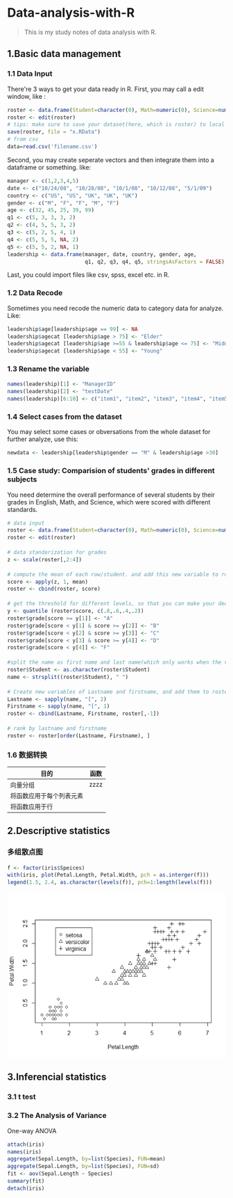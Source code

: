 # Data-analysis-with-R
> This is my study notes of data analysis with R.

## 1.Basic data management
### 1.1 Data Input
There're 3 ways to get your data ready in R.
First, you may call a edit window, like :
```R
roster <- data.frame(Student=character(0), Math=numeric(0), Science=numeric(0), English=numeric(0))
roster <- edit(roster)
# tips: make sure to save your dataset(here, which is roster) to local
save(roster, file = "x.RData")
# from csv 
data=read.csv('filename.csv')
```
Second, you may create seperate vectors and then integrate them into a dataframe or something. like:
```R
manager <- c(1,2,3,4,5)
date <- c("10/24/08", "10/28/08", "10/1/08", "10/12/08", "5/1/09")
country <- c("US", "US", "UK", "UK", "UK")
gender <- c("M", "F", "F", "M", "F")
age <- c(32, 45, 25, 39, 99)
q1 <- c(5, 3, 3, 3, 2)
q2 <- c(4, 5, 5, 3, 2)
q3 <- c(5, 2, 5, 4, 1)
q4 <- c(5, 5, 5, NA, 2)
q5 <- c(5, 5, 2, NA, 1)
leadership <- data.frame(manager, date, country, gender, age,
                         q1, q2, q3, q4, q5, stringsAsFactors = FALSE)
```
Last, you could import files like csv, spss, excel etc. in R.

### 1.2 Data Recode
Sometimes you need recode the numeric data to category data for analyze. Like:
```R
leadership$age[leadership$age == 99] <- NA
leadership$agecat [leadership$age > 75] <- "Elder"
leadership$agecat [leadership$age >=55 & leadership$age <= 75] <- "Middle Aged"
leadership$agecat [leadership$age < 55] <- "Young"
```
### 1.3 Rename the variable
```R
names(leadership)[1] <- "ManagerID"
names(leadership)[2] <- "testDate"
names(leadership)[6:10] <- c("item1", "item2", "item3", "item4", "item5")
```
### 1.4 Select cases from the dataset
You may select some cases or obversations from the whole dataset for further analyze, use this:
```R
newdata <- leadership[leadership$gender == "M" & leadership$age >30]
```
### 1.5 Case study: Comparision of students' grades in different subjects
You need determine the overall performance of several students by their grades in English, Math, and Science, which were scored with different standards.
```R
# data input
roster <- data.frame(Student=character(0), Math=numeric(0), Science=numeric(0), English=numeric(0))
roster <- edit(roster)

# data standorization for grades
z <- scale(roster[,2:4])

# compute the mean of each row/student. and add this new variable to roster 
score <- apply(z, 1, mean)
roster <- cbind(roster, score)

# get the threshold for different levels, so that you can make your decision 
y <- quantile (roster$score, c(.8,.6,.4,.2))
roster$grade[score >= y[1]] <- "A"
roster$grade[score < y[1] & score >= y[2]] <- "B"
roster$grade[score < y[2] & score >= y[3]] <- "C"
roster$grade[score < y[3] & score >= y[4]] <- "D"
roster$grade[score < y[4]] <- "F"

#split the name as first name and last name(which only works when the variable is a character)
roster$Student <- as.character(roster$Student)
name <- strsplit((roster$Student), " ")

# Create new variables of Lastname and firstname, and add them to roster meanwhile delete Student
Lastname <- sapply(name, "[", 2)
Firstname <- sapply(name, "[", 1)
roster <- cbind(Lastname, Firstname, roster[,-1])

# rank by lastname and firstname
roster <- roster[order(Lastname, Firstname), ]
```
### 1.6 数据转换
目的|函数
----|----
向量分组|zzzz
将函数应用于每个列表元素||
将函数应用于行||

## 2.Descriptive statistics
### 多组散点图
```R
f <- factor(iris$Speices)
with(iris, plot(Petal.Length, Petal.Width, pch = as.interger(f)))
legend(1.5, 2.4, as.character(levels(f)), pch=1:length(levels(f)))
```
![](irisRplot.png)

## 3.Inferencial statistics
### 3.1 t test
### 3.2 The Analysis of Variance
One-way ANOVA
```R
attach(iris)
names(iris)
aggregate(Sepal.Length, by=list(Species), FUN=mean)
aggregate(Sepal.Length, by=list(Species), FUN=sd)
fit <- aov(Sepal.Length ~ Species)
summary(fit)
detach(iris)
```
